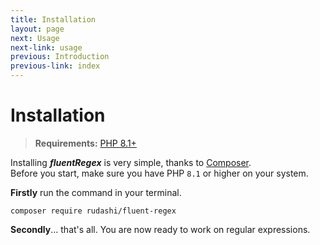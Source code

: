 ```yaml
---
title: Installation
layout: page
next: Usage
next-link: usage
previous: Introduction
previous-link: index
---
```


# Installation

> **Requirements:** [PHP 8.1+](https://php.net/releases/)

Installing ***fluentRegex*** is very simple, thanks to [Composer](https://getcomposer.org/).  
Before you start, make sure you have PHP `8.1` or higher on your system.

**Firstly** run the command in your terminal.

```shell
composer require rudashi/fluent-regex
```

**Secondly**... that's all. You are now ready to work on regular expressions.
